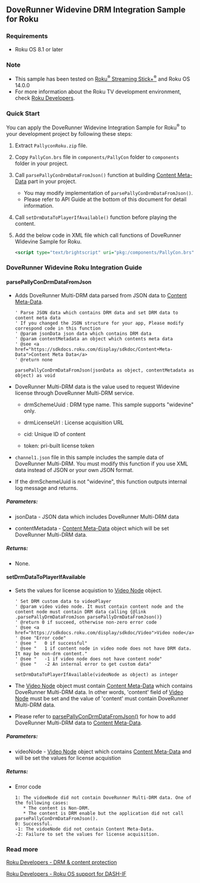 ## **DoveRunner Widevine DRM Integration Sample for Roku**



### **Requirements**

- Roku OS 8.1 or later



### **Note**

- This sample has been tested on [Roku<sup>&reg;</sup> Streaming Stick+<sup>&reg;</sup>](https://www.roku.com/products/streaming-stick-plus) and Roku OS 14.0.0
- For more information about the Roku TV development environment, check [Roku Developers](https://developer.roku.com/en-gb/docs/developer-program/getting-started/roku-dev-prog.md).



### **Quick Start**

You can apply the DoveRunner Widevine Integration Sample for Roku<sup>&reg;</sup> to your development project by following these steps:

1. Extract `PallyconRoku.zip` file.

2. Copy `PallyCon.brs` file in `components/PallyCon` folder to `components` folder in your project.

3. Call `parsePallyConDrmDataFromJson()` function at building [Content Meta-Data](https://developer.roku.com/en-gb/docs/developer-program/getting-started/architecture/content-metadata.md) part in your project.
   * You may modify implementation of `parsePallyConDrmDataFromJson()`.
   * Please refer to API Guide at the bottom of this document for detail information.

4. Call `setDrmDataToPlayerIfAvailable()` function before playing the content.

6. Add the below code in XML file which call functions of DoveRunner Widevine Sample for Roku.
   ```xml
   <script type="text/brightscript" uri="pkg:/components/PallyCon.brs"/>
   ```



### **DoveRunner Widevine Roku Integration Guide** ###

#### parsePallyConDrmDataFromJson

- Adds DoveRunner Multi-DRM data parsed from JSON data to [Content Meta-Data](https://developer.roku.com/en-gb/docs/developer-program/getting-started/architecture/content-metadata.md).

  ```BrightScript
  ' Parse JSON data which contains DRM data and set DRM data to content meta data
  ' If you changed the JSON structure for your app, Please modify correspond code in this function
  ' @param jsonData json data which contains DRM data
  ' @param contentMetadata an object which contents meta data
  ' @see <a href="https://sdkdocs.roku.com/display/sdkdoc/Content+Meta-Data">Content Meta Data</a>
  ' @return none
  
  parsePallyConDrmDataFromJson(jsonData as object, contentMetadata as object) as void
  ```



- DoveRunner Multi-DRM data is the value used to request Widevine license through DoveRunner Multi-DRM service.

  * drmSchemeUuid : DRM type name. This sample supports "widevine" only.

  * drmLicenseUrl : License acquisition URL

  * cid: Unique ID of content

  * token: pri-built license token


- `channel1.json` file in this sample includes the sample data of DoveRunner Multi-DRM. You must modify this function if you use XML data instead of JSON or your own JSON format.
- If the drmSchemeUuid is not "widevine", this function outputs internal log message and returns.



##### Parameters:

- jsonData - JSON data which includes DoveRunner Multi-DRM data

- contentMetadata - [Content Meta-Data](https://developer.roku.com/en-gb/docs/developer-program/getting-started/architecture/content-metadata.md) object which will be set DoveRunner Multi-DRM data.



##### Returns:

- None.



#### setDrmDataToPlayerIfAvailable

- Sets the values for license acquistion to [Video Node](https://developer.roku.com/en-gb/docs/references/scenegraph/media-playback-nodes/video.md) object.

  ```BrightScript
  ' Set DRM custom data to videoPlayer
  ' @param video video node. It must contain content node and the content node must contain DRM data calling {@link .parsePallyDrmDataFromJson parsePallyDrmDataFromJson()}
  ' @return 0 if succeed, otherwise non-zero error code
  ' @see <a href="https://sdkdocs.roku.com/display/sdkdoc/Video">Video node</a>
  ' @see "Error code"
  ' @see "   0 if successful"
  ' @see "   1 if content node in video node does not have DRM data. It may be non-drm content."
  ' @see "   -1 if video node does not have content node"
  ' @see "   -2 An internal error to get custom data"
  
  setDrmDataToPlayerIfAvailable(videoNode as object) as integer
  ```

  

- The [Video Node](https://developer.roku.com/en-gb/docs/references/scenegraph/media-playback-nodes/video.md) object must contain [Content Meta-Data](https://developer.roku.com/en-gb/docs/developer-program/getting-started/architecture/content-metadata.md) which contains DoveRunner Multi-DRM data. In other words, 'content' field of [Video Node](https://developer.roku.com/en-gb/docs/references/scenegraph/media-playback-nodes/video.md) must be set and the value of 'content' must contain DoveRunner Multi-DRM data.

- Please refer to [parsePallyConDrmDataFromJson()](#parsePallyConDrmDataFromJson) for how to add DoveRunner Multi-DRM data to [Content Meta-Data](https://developer.roku.com/en-gb/docs/developer-program/getting-started/architecture/content-metadata.md).



##### Parameters:

- videoNode - [Video Node](https://developer.roku.com/en-gb/docs/references/scenegraph/media-playback-nodes/video.md) object which contains [Content Meta-Data](https://developer.roku.com/en-gb/docs/developer-program/getting-started/architecture/content-metadata.md) and will be set the values for license acquistion



##### Returns:

- Error code

  ```
  1: The vidoeNode did not contain DoveRunner Multi-DRM data. One of the following cases:
     * The content is Non-DRM.
     * The content is DRM enable but the application did not call parsePallyConDrmDataFromJson().
  0: Successful.
  -1: The vidoeNode did not contain Content Meta-Data.
  -2: Failure to set the values for license acquisition.
  ```

  

### **Read more**
[Roku Developers - DRM & content protection](https://developer.roku.com/en-gb/docs/specs/media/content-protection.md)

[Roku Developers - Roku OS support for DASH-IF](https://developer.roku.com/en-gb/docs/specs/media/dash-if.md)
